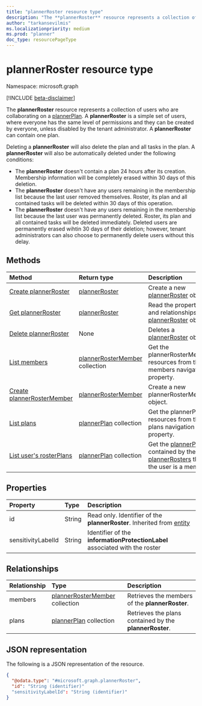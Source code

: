 ```yaml
---
title: "plannerRoster resource type"
description: "The **plannerRoster** resource represents a collection of users who are collaborating on a plannerPlan."
author: "tarkansevilmis"
ms.localizationpriority: medium
ms.prod: "planner"
doc_type: resourcePageType
---
```


# plannerRoster resource type

Namespace: microsoft.graph

[!INCLUDE [beta-disclaimer](../../includes/beta-disclaimer.md)]

The **plannerRoster** resource represents a collection of users who are collaborating on a [plannerPlan](plannerplan.md). A **plannerRoster** is a simple set of users, where everyone has the same level of permissions and they can be created by everyone, unless disabled by the tenant administrator. A **plannerRoster** can contain one plan.

Deleting a **plannerRoster** will also delete the plan and all tasks in the plan. A **plannerRoster** will also be automatically deleted under the following conditions:

* The **plannerRoster** doesn't contain a plan 24 hours after its creation. Membership information will be completely erased within 30 days of this deletion.
* The **plannerRoster** doesn't have any users remaining in the membership list because the last user removed themselves. Roster, its plan and all contained tasks will be deleted within 30 days of this operation.
* The **plannerRoster** doesn't have any users remaining in the membership list because the last user was permanently deleted. Roster, its plan and all contained tasks will be deleted immediately. Deleted users are permanently erased wihtin 30 days of their deletion; however, tenant administrators can also choose to permanently delete users without this delay.


## Methods
|Method|Return type|Description|
|:---|:---|:---|
|[Create plannerRoster](../api/planner-post-rosters.md)|[plannerRoster](../resources/plannerroster.md)|Create a new [plannerRoster](../resources/plannerroster.md) object.|
|[Get plannerRoster](../api/plannerroster-get.md)|[plannerRoster](../resources/plannerroster.md)|Read the properties and relationships of a [plannerRoster](../resources/plannerroster.md) object.|
|[Delete plannerRoster](../api/plannerroster-delete.md)|None|Deletes a [plannerRoster](../resources/plannerroster.md) object.|
|[List members](../api/plannerroster-list-members.md)|[plannerRosterMember](../resources/plannerrostermember.md) collection|Get the plannerRosterMember resources from the members navigation property.|
|[Create plannerRosterMember](../api/plannerroster-post-members.md)|[plannerRosterMember](../resources/plannerrostermember.md)|Create a new plannerRosterMember object.|
|[List plans](../api/plannerroster-list-plans.md)|[plannerPlan](../resources/plannerplan.md) collection|Get the plannerPlan resources from the plans navigation property.|
|[List user's rosterPlans](../api/planneruser-list-rosterplans.md)|[plannerPlan](plannerplan.md) collection| Get the [plannerPlans](plannerplan.md) contained by the [plannerRosters](plannerroster.md) that the user is a member.|

## Properties
|Property|Type|Description|
|:---|:---|:---|
|id|String|Read only. Identifier of the **plannerRoster**. Inherited from [entity](../resources/entity.md)|
|sensitivityLabelId|String|Identifier of the **informationProtectionLabel** associated with the roster|

## Relationships
|Relationship|Type|Description|
|:---|:---|:---|
|members|[plannerRosterMember](../resources/plannerrostermember.md) collection|Retrieves the members of the **plannerRoster**.|
|plans|[plannerPlan](../resources/plannerplan.md) collection|Retrieves the plans contained by the **plannerRoster**.|

## JSON representation
The following is a JSON representation of the resource.
<!-- {
  "blockType": "resource",
  "keyProperty": "id",
  "@odata.type": "microsoft.graph.plannerRoster",
  "baseType": "microsoft.graph.entity",
  "openType": false
}
-->
``` json
{
  "@odata.type": "#microsoft.graph.plannerRoster",
  "id": "String (identifier)"
  "sensitivityLabelId": "String (identifier)"
}
```

